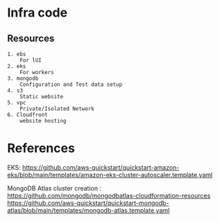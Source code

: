 # Infra code 

##  Resources
    1. ebs
        For lUI
    2. eks
        For workers
    3. mongodb
        Configuration and Test data setup
    4. s3
        Static website
    5. vpc
        Private/Isolated Network
    6. Cloudfront
        website hosting


# References
EKS:
https://github.com/aws-quickstart/quickstart-amazon-eks/blob/main/templates/amazon-eks-cluster-autoscaler.template.yaml

MongoDB Atlas cluster creation : 
https://github.com/mongodb/mongodbatlas-cloudformation-resources
https://github.com/aws-quickstart/quickstart-mongodb-atlas/blob/main/templates/mongodb-atlas.template.yaml

